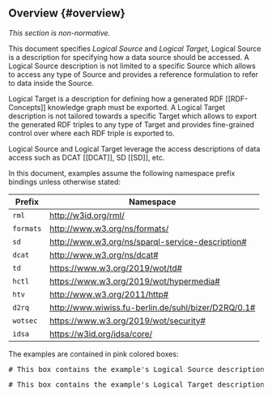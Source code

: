 ## Overview {#overview}

*This section is non-normative.*

This document specifies *Logical Source* and *Logical Target*,
Logical Source is a description
for specifying how a data source should be accessed.
A Logical Source description is not limited to a specific Source
which allows to access any type of Source and provides a reference formulation
to refer to data inside the Source.

Logical Target is
a description for defining how a generated
RDF [[RDF-Concepts]]
knowledge graph must be exported.
A Logical Target description is not tailored towards a specific Target
which allows to export the generated RDF triples to any type of Target
and provides fine-grained control over where each RDF triple is exported to.

Logical Source and Logical Target leverage
the access descriptions of data access
such as DCAT [[DCAT]], SD [[SD]], etc.

In this document, examples assume
the following namespace prefix bindings unless otherwise stated:

| Prefix    | Namespace                                           |
| --------- | --------------------------------------------------- |
| `rml`     | http://w3id.org/rml/                                |
| `formats` | http://www.w3.org/ns/formats/                       |
| `sd`      | http://www.w3.org/ns/sparql-service-description#    |
| `dcat`    | http://www.w3.org/ns/dcat#                          |
| `td`      | https://www.w3.org/2019/wot/td#                     |
| `hctl`    | https://www.w3.org/2019/wot/hypermedia#             |
| `htv`     | http://www.w3.org/2011/http#                        |
| `d2rq`    | http://www.wiwiss.fu-berlin.de/suhl/bizer/D2RQ/0.1# |
| `wotsec`  | https://www.w3.org/2019/wot/security#               |
| `idsa`    | https://w3id.org/idsa/core/                         |

The examples are contained in pink colored boxes:

<pre class="ex-source">
# This box contains the example's Logical Source description.
</pre>

<pre class="ex-target">
# This box contains the example's Logical Target description.
</pre>
